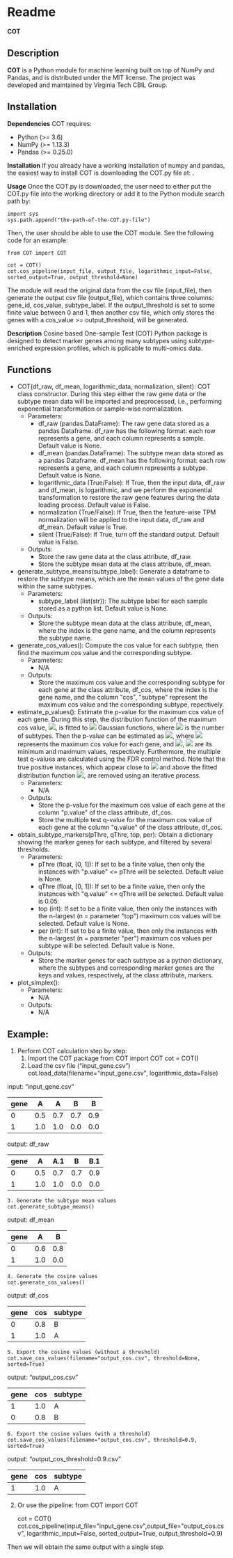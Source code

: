 # Readme
**COT**


## **Description**

**COT** is a Python module for machine learning built on top of NumPy and Pandas, and is distributed under the MIT license. The project was developed and maintained by Virginia Tech CBIL Group.


## **Installation**

**Dependencies**
COT requires:

- Python (>= 3.6)
- NumPy (>= 1.13.3)
- Pandas (>= 0.25.0)

**Installation**
If you already have a working installation of numpy and pandas, the easiest way to install COT is downloading the COT.py file at: <Add link here>.

**Usage**
Once the COT.py is downloaded, the user need to either put the COT.py file into the working directory or add it to the Python module search path by:

    import sys
    sys.path.append("the-path-of-the-COT.py-file")

Then, the user should be able to use the COT module. See the following code for an example:

    from COT import COT
    
    cot = COT()
    cot.cos_pipeline(input_file, output_file, logarithmic_input=False, sorted_output=True, output_threshold=None)

The module will read the original data from the csv file (input_file), then generate the output csv file (output_file), which contains three columns: gene_id, cos_value, subtype_label.
If the output_threshold is set to some finite value between 0 and 1, then another csv file, which only stores the genes with a cos_value >= output_threshold, will be generated.

**Description**
Cosine based One-sample Test (COT) Python package is designed to detect marker genes among many subtypes using subtype-enriched expression profiles, which is pplicable to multi-omics data. 


## Functions
- COT(df_raw, df_mean, logarithmic_data, normalization, silent): COT class constructor. During this step either the raw gene data or the subtype mean data will be imported and preprocessed, i.e., performing exponential transformation or sample-wise normalization.
    - Parameters:
        - df_raw (pandas.DataFrame): The raw gene data stored as a pandas Dataframe. df_raw has the following format: each row represents a gene, and each column represents a sample. Default value is None.
        - df_mean (pandas.DataFrame): The subtype mean data stored as a pandas Dataframe. df_mean has the following format: each row represents a gene, and each column represents a subtype. Default value is None.
        - logarithmic_data (True/False): If True, then the input data, df_raw and df_mean, is logarithmic, and we perform the exponential transformation to restore the raw gene features during the data loading process. Default value is False.
        - normalization (True/False): If True, then the feature-wise TPM normalization will be applied to the input data, df_raw and df_mean. Default value is True.
        - silent (True/False): If True, turn off the standard output. Default value is False.
    - Outputs:
        - Store the raw gene data at the class attribute, df_raw.
        - Store the subtype mean data at the class attribute, df_mean.
- generate_subtype_means(subtype_label): Generate a dataframe to restore the subtype means, which are the mean values of the gene data within the same subtypes.
    - Parameters:
        - subtype_label (list(str)): The subtype label for each sample stored as a python list. Default value is None.
    - Outputs:
        - Store the subtype mean data at the class attribute, df_mean, where the index is the gene name, and the column represents the subtype name.
- generate_cos_values(): Compute the cos value for each subtype, then find the maximum cos value and the corresponding subtype.
    - Parameters:
        - N/A
    - Outputs:
        - Store the maximum cos value and the corresponding subtype for each gene at the class attribute, df_cos, where the index is the gene name, and the column "cos", "subtype" represent the maximum cos value and the corresponding subtype, repectively.
- estimate_p_values(): Estimate the p-value for the maximum cos value of each gene. During this step, the distribution function of the maximum cos value, <img src="https://render.githubusercontent.com/render/math?math=f_\text{dist}(x)">, is fitted to <img src="https://render.githubusercontent.com/render/math?math=k"> Gaussian functions, where <img src="https://render.githubusercontent.com/render/math?math=k"> is the number of subtypes. Then the p-value can be estimated as <img src="https://render.githubusercontent.com/render/math?math=p(x) = \frac{\int_{x}^{x_\text{max}}{f_\text{dist}(t) dt}}{\int_{x_\text{min}}^{x_\text{max}}{f_\text{dist}(t) dt}}">, where <img src="https://render.githubusercontent.com/render/math?math=x"> represents the maximum cos value for each gene, and <img src="https://render.githubusercontent.com/render/math?math=x_\text{min} = \frac{1}{\sqrt{k}}">, <img src="https://render.githubusercontent.com/render/math?math=x_\text{max} = 1"> are its minimum and maximum values, respectively. Furthermore, the multiple test q-values are calculated using the FDR control method. Note that the true positive instances, which appear close to <img src="https://render.githubusercontent.com/render/math?math=x = 1"> and above the fitted distribution function <img src="https://render.githubusercontent.com/render/math?math=f_\text{dist}(x)">, are removed using an iterative process.
    - Parameters:
        - N/A
    - Outputs:
        - Store the p-value for the maximum cos value of each gene at the column "p.value" of the class attribute, df_cos.
        - Store the multiple test q-value for the maximum cos value of each gene at the column "q.value" of the class attribute, df_cos.
- obtain_subtype_markers(pThre, qThre, top, per): Obtain a dictionary showing the marker genes for each subtype, and filtered by several thresholds.
    - Parameters:
        - pThre (float, [0, 1]): If set to be a finite value, then only the instances with "p.value" <= pThre will be selected. Default value is None.
        - qThre (float, [0, 1]): If set to be a finite value, then only the instances with "q.value" <= qThre will be selected. Default value is 0.05.
        - top (int): If set to be a finite value, then only the instances with the n-largest (n = parameter "top") maximum cos values will be selected. Default value is None.
        - per (int): If set to be a finite value, then only the instances with the n-largest (n = parameter "per") maximum cos values per subtype will be selected. Default value is None.
    - Outputs:
        - Store the marker genes for each subtype as a python dictionary, where the subtypes and corresponding marker genes are the keys and values, respectively, at the class attribute, markers.
- plot_simplex(): 
    - Parameters:
        - N/A
    - Outputs:
        - N/A

## Example:
1. Perform COT calculation step by step:
    1. Import the COT package
    from COT import COT
    cot = COT()
    2. Load the csv file (“input_gene.csv”)
    cot.load_data(filename="input_gene.csv", logarithmic_data=False)

input: “input_gene.csv”

| gene | A   | A   | B   | B   |
| ---- | --- | --- | --- | --- |
| 0    | 0.5 | 0.7 | 0.7 | 0.9 |
| 1    | 1.0 | 1.0 | 0.0 | 0.0 |

output: df_raw

| gene | A   | A.1 | B   | B.1 |
| ---- | --- | --- | --- | --- |
| 0    | 0.5 | 0.7 | 0.7 | 0.9 |
| 1    | 1.0 | 1.0 | 0.0 | 0.0 |

    3. Generate the subtype mean values
    cot.generate_subtype_means()

output: df_mean

| gene | A   | B   |
| ---- | --- | --- |
| 0    | 0.6 | 0.8 |
| 1    | 1.0 | 0.0 |

    4. Generate the cosine values
    cot.generate_cos_values()

output: df_cos

| gene | cos | subtype |
| ---- | --- | ------- |
| 0    | 0.8 | B       |
| 1    | 1.0 | A       |

    5. Export the cosine values (without a threshold)
    cot.save_cos_values(filename="output_cos.csv", threshold=None, sorted=True)

output: “output_cos.csv”

| gene | cos | subtype |
| ---- | --- | ------- |
| 1    | 1.0 | A       |
| 0    | 0.8 | B       |

    6. Export the cosine values (with a threshold)
    cot.save_cos_values(filename="output_cos.csv", threshold=0.9, sorted=True)

output: “output_cos_threshold=0.9.csv”

| gene | cos | subtype |
| ---- | --- | ------- |
| 1    | 1.0 | A       |

2. Or use the pipeline:
    from COT import COT
    
    cot = COT()
    cot.cos_pipeline(input_file="input_gene.csv",output_file="output_cos.csv", logarithmic_input=False, sorted_output=True, output_threshold=0.9)

Then we will obtain the same output with a single step.
